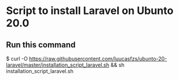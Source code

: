 # Script to install Laravel on Ubunto 20.0

## Run this command

$ curl -O https://raw.githubusercontent.com/luucasfzs/ubunto-20-laravel/master/installation_script_laravel.sh && sh installation_script_laravel.sh
